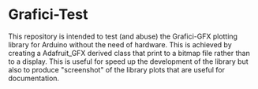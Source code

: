 # Grafici-Test

This repository is intended to test (and abuse) the Grafici-GFX plotting library for Arduino without the need of hardware. 
This is achieved by creating a Adafruit_GFX derived class that print to a bitmap file rather than to a display.
This is useful for speed up the development of the library but also to produce "screenshot" of the library plots that are useful for documentation.  
